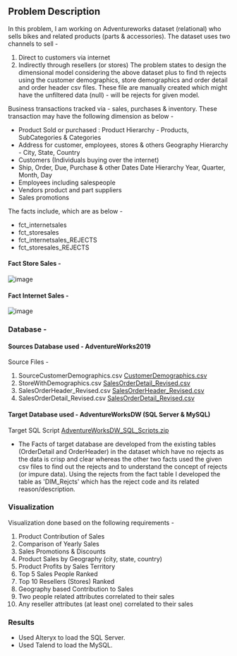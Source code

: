 ## Problem Description

In this problem, I am working on Adventureworks dataset (relational) who sells bikes and related products (parts & accessories). The dataset uses two channels to sell -
1. Direct to customers via internet
2. Indirectly through resellers (or stores)
The problem states to design the dimensional model considering the above dataset plus to find th rejects using the customer demographics, store demographics and order detail and order header csv files. These file are manually created which might have the unfiltered data (null) - will be rejects for given model.  
 
Business transactions tracked via - sales, purchases & inventory. These transaction may have the following dimension as below -
- Product Sold or purchased : Product Hierarchy - Products, SubCategories & Categories
- Address for customer, employees, stores & others Geography Hierarchy - City, State, Country
- Customers (Individuals buying over the internet)
- Ship, Order, Due, Purchase & other Dates Date Hierarchy Year, Quarter, Month, Day
- Employees including salespeople
- Vendors product and part suppliers
- Sales promotions

The facts include, which are as below  -
- fct_internetsales
- fct_storesales
- fct_internetsales_REJECTS  
- fct_storesales_REJECTS 

####                                             Fact Store Sales -
![image](https://user-images.githubusercontent.com/71230572/114281319-81939400-99f2-11eb-8dd7-726f7c4c205a.png)

####                                             Fact Internet Sales - 
![image](https://user-images.githubusercontent.com/71230572/114281340-b6075000-99f2-11eb-8c17-0a91652646ee.png)

### Database -
#### Sources Database used - AdventureWorks2019
Source Files - 
1. SourceCustomerDemographics.csv [CustomerDemographics.csv](https://github.com/ShwetaGupta15/Data-Integration/files/6290579/CustomerDemographics.csv)
2. StoreWithDemographics.csv [SalesOrderDetail_Revised.csv](https://github.com/ShwetaGupta15/Data-Integration/files/6290581/SalesOrderDetail_Revised.csv)
3. SalesOrderHeader_Revised.csv [SalesOrderHeader_Revised.csv](https://github.com/ShwetaGupta15/Data-Integration/files/6290577/SalesOrderHeader_Revised.csv)
4. SalesOrderDetail_Revised.csv [SalesOrderDetail_Revised.csv](https://github.com/ShwetaGupta15/Data-Integration/files/6290575/SalesOrderDetail_Revised.csv)

#### Target Database used - AdventureWorksDW (SQL Server & MySQL)
Target SQL Script [AdventureWorksDW_SQL_Scripts.zip](https://github.com/ShwetaGupta15/Data-Integration/files/6290821/AdventureWorksDW_SQL_Scripts.zip)

- The Facts of target database are developed from the existing tables (OrderDetail and OrderHeader) in the dataset which have no rejects as the data is crisp and clear whereas    the other two facts used the given csv files to find out the rejects and to understand the concept of rejects (or impure data). Using the rejects from the fact table I developed the table as 'DIM_Rejcts' which has the reject code and its related reason/description.


### Visualization
Visualization done based on the following requirements - 
1. Product Contribution of Sales
2. Comparison of Yearly Sales
3. Sales Promotions & Discounts
4. Product Sales by Geography (city, state, country)
5. Product Profits by Sales Territory
6. Top 5 Sales People Ranked
7. Top 10 Resellers (Stores) Ranked
8. Geography based Contribution to Sales
9. Two people related attributes correlated to their sales
10. Any reseller attributes (at least one) correlated to their sales

### Results
- Used Alteryx to load the SQL Server.
- Used Talend to load the MySQL.

